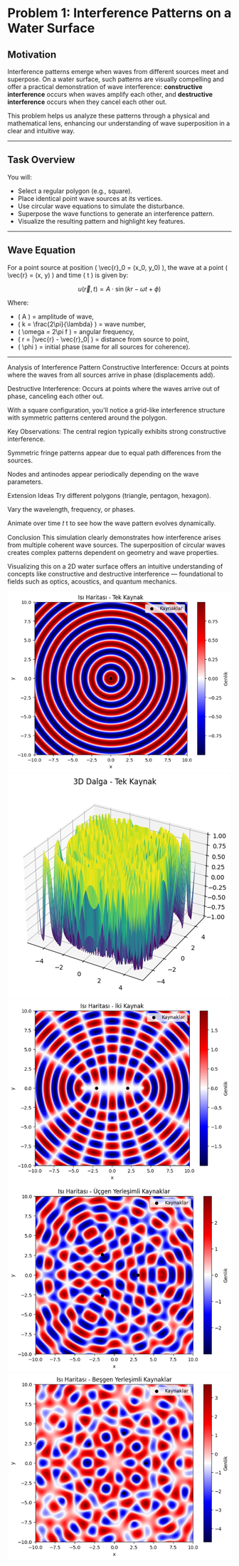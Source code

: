 # Problem 1: Interference Patterns on a Water Surface

## Motivation

Interference patterns emerge when waves from different sources meet and superpose. On a water surface, such patterns are visually compelling and offer a practical demonstration of wave interference: **constructive interference** occurs when waves amplify each other, and **destructive interference** occurs when they cancel each other out.

This problem helps us analyze these patterns through a physical and mathematical lens, enhancing our understanding of wave superposition in a clear and intuitive way.

---

## Task Overview

You will:

- Select a regular polygon (e.g., square).
- Place identical point wave sources at its vertices.
- Use circular wave equations to simulate the disturbance.
- Superpose the wave functions to generate an interference pattern.
- Visualize the resulting pattern and highlight key features.

---

## Wave Equation

For a point source at position \( \vec{r}_0 = (x_0, y_0) \), the wave at a point \( \vec{r} = (x, y) \) and time \( t \) is given by:

$$
u(\vec{r}, t) = A \cdot \sin(k r - \omega t + \phi)
$$

Where:
- \( A \) = amplitude of wave,
- \( k = \frac{2\pi}{\lambda} \) = wave number,
- \( \omega = 2\pi f \) = angular frequency,
- \( r = |\vec{r} - \vec{r}_0| \) = distance from source to point,
- \( \phi \) = initial phase (same for all sources for coherence).

---

Analysis of Interference Pattern
Constructive Interference: Occurs at points where the waves from all sources arrive in phase (displacements add).

Destructive Interference: Occurs at points where the waves arrive out of phase, canceling each other out.

With a square configuration, you'll notice a grid-like interference structure with symmetric patterns centered around the polygon.

Key Observations:
The central region typically exhibits strong constructive interference.

Symmetric fringe patterns appear due to equal path differences from the sources.

Nodes and antinodes appear periodically depending on the wave parameters.

Extension Ideas
Try different polygons (triangle, pentagon, hexagon).

Vary the wavelength, frequency, or phases.

Animate over time 
𝑡
t to see how the wave pattern evolves dynamically.

Conclusion
This simulation clearly demonstrates how interference arises from multiple coherent wave sources. The superposition of circular waves creates complex patterns dependent on geometry and wave properties.

Visualizing this on a 2D water surface offers an intuitive understanding of concepts like constructive and destructive interference — foundational to fields such as optics, acoustics, and quantum mechanics.

![alt text](image.png)
![alt text](image-1.png)
![alt text](image-2.png)
![alt text](image-3.png)
![alt text](image-4.png)